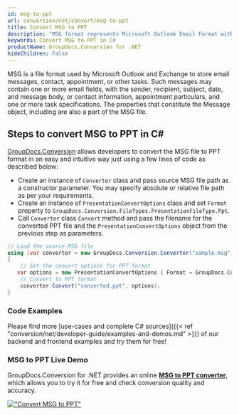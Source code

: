 ```yaml
---
id: msg-to-ppt
url: conversion/net/convert/msg-to-ppt
title: Convert MSG to PPT
description: "MSG format represents Microsoft Outlook Email Format with .msg extension. Learn how to convert MSG to PPT file programmatically in C# language using GroupDocs.Conversion for .NET library."
keywords: Convert MSG to PPT in C#
productName: GroupDocs.Conversion for .NET
hideChildren: False
---
```


MSG is a file format used by Microsoft Outlook and Exchange to store email messages, contact, appointment, or other tasks. Such messages may contain one or more email fields, with the sender, recipient, subject, date, and message body, or contact information, appointment particulars, and one or more task specifications. The properties that constitute the Message object, including are also a part of the MSG file.

## Steps to convert MSG to PPT in C#

[GroupDocs.Conversion](https://products.groupdocs.com/conversion/net) allows developers to convert the MSG file to PPT format in an easy and intuitive way just using a few lines of code as described below:

* Create an instance of `Converter` class and pass source MSG file path as a constructor parameter. You may specify absolute or relative file path as per your requirements. 
* Create an instance of `PresentationConvertOptions` class and set `Format` property to `GroupDocs.Conversion.FileTypes.PresentationFileType.Ppt`.
* Call `Converter` class `Convert` method and pass the filename for the converted PPT file and the `PresentationConvertOptions` object from the previous step as parameters.

```csharp
// Load the source MSG file
using (var converter = new GroupDocs.Conversion.Converter("sample.msg"))
{
    // Set the convert options for PPT format
   var options = new PresentationConvertOptions { Format = GroupDocs.Conversion.FileTypes.PresentationFileType.Ppt };
    // Convert to PPT format
    converter.Convert("converted.ppt", options);
}
```

### Code Examples

Please find more [use-cases and complete C# sources]({{< ref "conversion/net/developer-guide/examples-and-demos.md" >}}) of our backend and frontend examples and try them for free!

### MSG to PPT Live Demo

GroupDocs.Conversion for .NET provides an online [**MSG to PPT converter**](https://products.groupdocs.app/conversion/msg-to-ppt), which allows you to try it for free and check conversion quality and accuracy.

[!["Convert MSG to PPT"](conversion/net/images/convert-to-ppt/convert-msg-to-ppt.png)](https://products.groupdocs.app/conversion/msg-to-ppt)